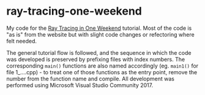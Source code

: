 # ray-tracing-one-weekend
My code for the [Ray Tracing in One Weekend](https://raytracing.github.io/books/RayTracingInOneWeekend.html) tutorial. Most of the code is "as is" from the website but with slight code changes or refectoring where felt needed.

The general tutorial flow is followed, and the sequence in which the code was developed is preserved by prefixing files with index numbers. The corresponding `main()` functions are also named accordingly (eg. `main1()` for file 1_....cpp) - to treat one of those functions as the entry point, remove the number from the function name and compile. All development was performed using Microsoft Visual Studio Community 2017.
